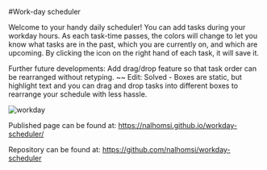 #Work-day scheduler

Welcome to your handy daily scheduler! You can add tasks during your workday hours. As each task-time passes, the colors will change to let you know what tasks are in the past, which you are currently on, and which are upcoming. By clicking the icon on the right hand of each task, it will save it.

Further future developments: Add drag/drop feature so that task order can be rearranged without retyping.
~~ Edit: Solved - Boxes are static, but highlight text and you can drag and drop tasks into different boxes to rearrange your schedule with less hassle.

![workday](https://user-images.githubusercontent.com/80538653/120466787-795e3200-c36d-11eb-9aa3-b86b883a4079.jpg)



Published page can be found at: https://nalhomsi.github.io/workday-scheduler/

Repository can be found at: https://github.com/nalhomsi/workday-scheduler
